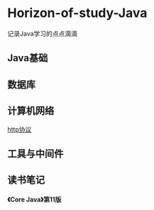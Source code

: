 # Horizon-of-study-Java
记录Java学习的点点滴滴

## Java基础

## 数据库

## 计算机网络
[http协议](https://github.com/miracle-huang/Horizon-of-study-Java/blob/master/%E8%AE%A1%E7%AE%97%E6%9C%BA%E7%BD%91%E7%BB%9C/http%E5%8D%8F%E8%AE%AE.md)

## 工具与中间件


## 读书笔记
#### 《Core Java》第11版
